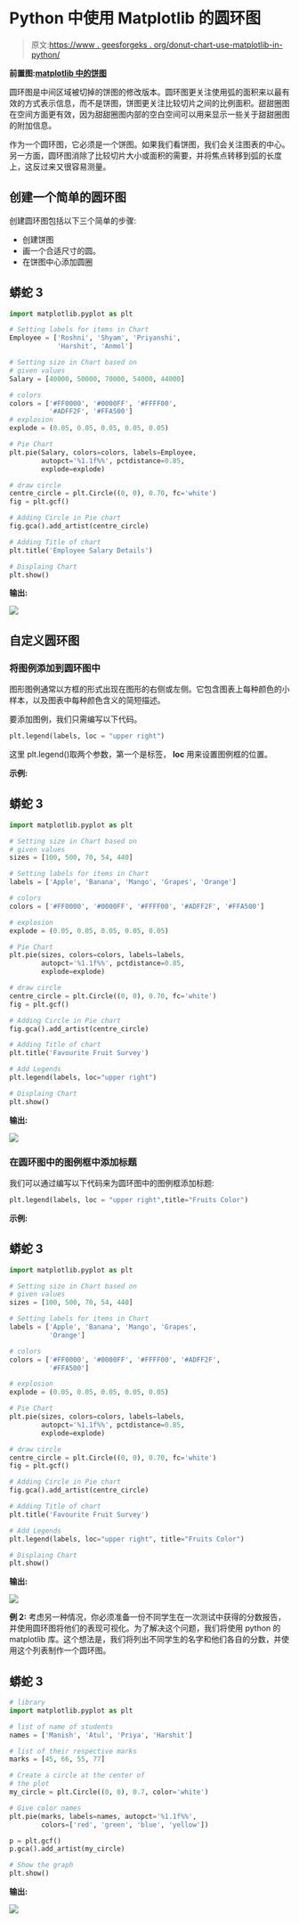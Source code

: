 # Python 中使用 Matplotlib 的圆环图

> 原文:[https://www . geesforgeks . org/donut-chart-use-matplotlib-in-python/](https://www.geeksforgeeks.org/donut-chart-using-matplotlib-in-python/)

**前置图:**[**matplotlib 中的饼图**](https://www.geeksforgeeks.org/plot-a-pie-chart-in-python-using-matplotlib/)

圆环图是中间区域被切掉的饼图的修改版本。圆环图更关注使用弧的面积来以最有效的方式表示信息，而不是饼图，饼图更关注比较切片之间的比例面积。甜甜圈图在空间方面更有效，因为甜甜圈图内部的空白空间可以用来显示一些关于甜甜圈图的附加信息。

作为一个圆环图，它必须是一个饼图。如果我们看饼图，我们会关注图表的中心。另一方面，圆环图消除了比较切片大小或面积的需要，并将焦点转移到弧的长度上，这反过来又很容易测量。

## **创建一个简单的圆环图**

创建圆环图包括以下三个简单的步骤:

*   创建饼图
*   画一个合适尺寸的圆。
*   在饼图中心添加圆圈

## 蟒蛇 3

```py
import matplotlib.pyplot as plt

# Setting labels for items in Chart
Employee = ['Roshni', 'Shyam', 'Priyanshi',
            'Harshit', 'Anmol']

# Setting size in Chart based on 
# given values
Salary = [40000, 50000, 70000, 54000, 44000]

# colors
colors = ['#FF0000', '#0000FF', '#FFFF00', 
          '#ADFF2F', '#FFA500']
# explosion
explode = (0.05, 0.05, 0.05, 0.05, 0.05)

# Pie Chart
plt.pie(Salary, colors=colors, labels=Employee,
        autopct='%1.1f%%', pctdistance=0.85,
        explode=explode)

# draw circle
centre_circle = plt.Circle((0, 0), 0.70, fc='white')
fig = plt.gcf()

# Adding Circle in Pie chart
fig.gca().add_artist(centre_circle)

# Adding Title of chart
plt.title('Employee Salary Details')

# Displaing Chart
plt.show()
```

**输出:**

![](img/d9aa5d8dd41f813dd9156735b8d479aa.png)

## **自定义圆环图**

### **将图例添加到圆环图中**

图形图例通常以方框的形式出现在图形的右侧或左侧。它包含图表上每种颜色的小样本，以及图表中每种颜色含义的简短描述。

要添加图例，我们只需编写以下代码。

```py
plt.legend(labels, loc = "upper right") 
```

这里 plt.legend()取两个参数，第一个是标签， **loc** 用来设置图例框的位置。

**示例:**

## 蟒蛇 3

```py
import matplotlib.pyplot as plt

# Setting size in Chart based on 
# given values
sizes = [100, 500, 70, 54, 440]

# Setting labels for items in Chart
labels = ['Apple', 'Banana', 'Mango', 'Grapes', 'Orange']

# colors
colors = ['#FF0000', '#0000FF', '#FFFF00', '#ADFF2F', '#FFA500']

# explosion
explode = (0.05, 0.05, 0.05, 0.05, 0.05)

# Pie Chart
plt.pie(sizes, colors=colors, labels=labels,
        autopct='%1.1f%%', pctdistance=0.85, 
        explode=explode)

# draw circle
centre_circle = plt.Circle((0, 0), 0.70, fc='white')
fig = plt.gcf()

# Adding Circle in Pie chart
fig.gca().add_artist(centre_circle)

# Adding Title of chart
plt.title('Favourite Fruit Survey')

# Add Legends
plt.legend(labels, loc="upper right")

# Displaing Chart
plt.show()
```

**输出:**

![](img/daab3cd0b4015d824dab82692c41a619.png)

### **在圆环图中的图例框中添加标题**

我们可以通过编写以下代码来为圆环图中的图例框添加标题:

```py
plt.legend(labels, loc = "upper right",title="Fruits Color")
```

**示例:**

## 蟒蛇 3

```py
import matplotlib.pyplot as plt

# Setting size in Chart based on 
# given values
sizes = [100, 500, 70, 54, 440]

# Setting labels for items in Chart
labels = ['Apple', 'Banana', 'Mango', 'Grapes',
          'Orange']

# colors
colors = ['#FF0000', '#0000FF', '#FFFF00', '#ADFF2F',
          '#FFA500']

# explosion
explode = (0.05, 0.05, 0.05, 0.05, 0.05)

# Pie Chart
plt.pie(sizes, colors=colors, labels=labels,
        autopct='%1.1f%%', pctdistance=0.85,
        explode=explode)

# draw circle
centre_circle = plt.Circle((0, 0), 0.70, fc='white')
fig = plt.gcf()

# Adding Circle in Pie chart
fig.gca().add_artist(centre_circle)

# Adding Title of chart
plt.title('Favourite Fruit Survey')

# Add Legends
plt.legend(labels, loc="upper right", title="Fruits Color")

# Displaing Chart
plt.show()
```

**输出:**

![](img/6f3b08a1408e7acf4455f8decdf818ed.png)

**例 2:** 考虑另一种情况，你必须准备一份不同学生在一次测试中获得的分数报告，并使用圆环图将他们的表现可视化。为了解决这个问题，我们将使用 python 的 matplotlib 库。这个想法是，我们将列出不同学生的名字和他们各自的分数，并使用这个列表制作一个圆环图。

## 蟒蛇 3

```py
# library
import matplotlib.pyplot as plt

# list of name of students
names = ['Manish', 'Atul', 'Priya', 'Harshit']

# list of their respective marks
marks = [45, 66, 55, 77]

# Create a circle at the center of
# the plot
my_circle = plt.Circle((0, 0), 0.7, color='white')

# Give color names
plt.pie(marks, labels=names, autopct='%1.1f%%',
        colors=['red', 'green', 'blue', 'yellow'])

p = plt.gcf()
p.gca().add_artist(my_circle)

# Show the graph
plt.show()
```

**输出:**

![](img/d5223def652ddee7c247de41b0f019e3.png)